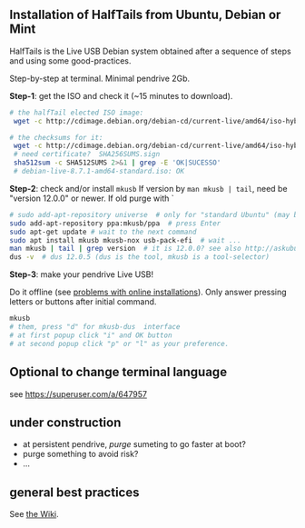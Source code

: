 
## Installation of HalfTails from Ubuntu, Debian or Mint

HalfTails is the Live USB Debian system obtained after a sequence of steps and using some good-practices. 

Step-by-step at terminal. Minimal pendrive 2Gb.

**Step-1**: get the ISO and check it (~15 minutes to download).

```sh
# the halfTail elected ISO image:
 wget -c http://cdimage.debian.org/debian-cd/current-live/amd64/iso-hybrid/debian-live-8.7.1-amd64-gnome-desktop.iso

# the checksums for it:
 wget -c http://cdimage.debian.org/debian-cd/current-live/amd64/iso-hybrid/SHA512SUMS
 # need certificate?  SHA256SUMS.sign
 sha512sum -c SHA512SUMS 2>&1 | grep -E 'OK|SUCESSO' 
 # debian-live-8.7.1-amd64-standard.iso: OK
```

**Step-2**: check and/or install `mkusb`
If version by `man mkusb | tail`, need be "version 12.0.0" or newer. If old purge with `

```sh
# sudo add-apt-repository universe  # only for "standard Ubuntu" (may be there)
sudo add-apt-repository ppa:mkusb/ppa  # press Enter
sudo apt-get update # wait to the next command
sudo apt install mkusb mkusb-nox usb-pack-efi  # wait ... 
man mkusb | tail | grep version  # it is 12.0.0? see also http://askubuntu.com/a/893189/439867
dus -v  # dus 12.0.5 (dus is the tool, mkusb is a tool-selector) 
```

**Step-3**: make your pendrive Live USB!

Do it offline (see [problems with online installations](https://stackoverflow.com/q/42857281/287948)). Only answer pressing letters or buttons after initial command.

```sh
mkusb
# them, press "d" for mkusb-dus  interface
# at first popup click "i" and OK button
# at second popup click "p" or "l" as your preference.
```
## Optional to change terminal language

see https://superuser.com/a/647957

## under construction
* at persistent pendrive, *purge* sumeting to go faster at boot?  
* purge something to avoid risk?  
* ...

## general best practices

See [the Wiki](https://github.com/CidadeAmarela/HalfTails/wiki/Best-Practices). 
